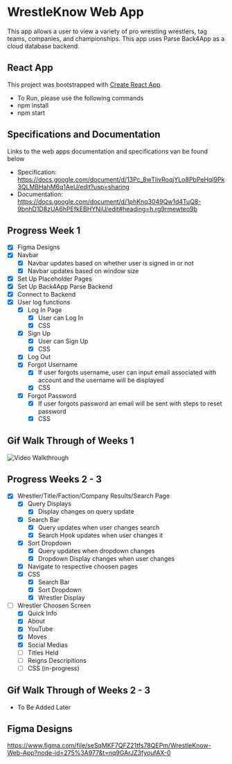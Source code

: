 # WrestleKnow Web App

This app allows a user to view a variety of pro wrestling wrestlers, tag teams, companies, and championships. This app uses Parse Back4App as a cloud database backend.

## React App

This project was bootstrapped with [Create React App](https://github.com/facebook/create-react-app).
- To Run, please use the following commands
- npm install
- npm start

## Specifications and Documentation
Links to the web apps documentation and specifications van be found below
- Specification: https://docs.google.com/document/d/13Pc_8wTlivRoqjYLo8PbPeHql9Pk3QLMBHahM6q1AeU/edit?usp=sharing
- Documentation: https://docs.google.com/document/d/1phKnq3049Qw1d4TuQ8-9bnhD1D8zUA6hPEfkEBHYNjU/edit#heading=h.rg9rmewteo9b
## Progress Week 1
- [x] Figma Designs
- [x] Navbar
   - [x] Navbar updates based on whether user is signed in or not
   - [x] Navbar updates based on window size
- [x] Set Up Placeholder Pages
- [x] Set Up Back4App Parse Backend
- [x] Connect to Backend
- [x] User log functions
   - [x] Log In Page
      - [x] User can Log In
      - [x] CSS
   - [x] Sign Up
      - [x] User can Sign Up
      - [x] CSS
   - [x] Log Out
   - [x] Forgot Username
      - [x] If user forgots username, user can input email associated with account and the username will be displayed
      - [x] CSS
   - [x] Forgot Password
      - [x] If user forgots password an email will be sent with steps to reset password
      - [x] CSS
## Gif Walk Through of Weeks 1
<img src='https://github.com/bryanmartinez1/WrestleKnow/blob/master/src/progress_gifs/progress1.gif' title='Instagram App Demo' width='' alt='Video Walkthrough' />


## Progress Weeks 2 - 3
- [x] Wrestler/Title/Faction/Company Results/Search Page
   - [x] Query Displays
      - [x] Display changes on query update
   - [x] Search Bar
      - [x] Query updates when user changes search
      - [x] Search Hook updates when user changes it
   - [x] Sort Dropdown
      - [x] Query updates when dropdown changes
      - [x] Dropdown Display changes when user changes
   - [x] Navigate to respective choosen pages
   - [x] CSS
      - [x] Search Bar
      - [x] Sort Dropdown
      - [x] Wrestler Display
- [ ] Wrestler Choosen Screen
   - [x] Quick Info
   - [x] About
   - [x] YouTube
   - [x] Moves
   - [x] Social Medias
   - [ ] Titles Held
   - [ ] Reigns Descripitions
   - [ ] CSS (in-progress)
## Gif Walk Through of Weeks 2 - 3
- To Be Added Later

## Figma Designs
https://www.figma.com/file/seSqMKF7QFZ21tfs78QEPm/WrestleKnow-Web-App?node-id=275%3A977&t=nq9GArJZ3fyoufAX-0

